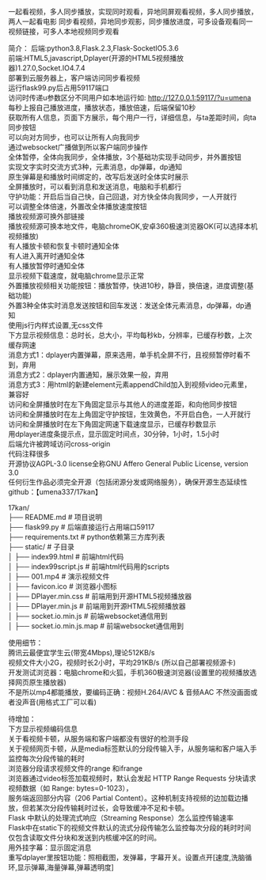 一起看视频，多人同步播放，实现同时观看，异地同屏观看视频，多人同步播放，两人一起看电影
同步看视频，异地同步观影，同步播放进度，可多设备观看同一视频链接，可多人本地视频同步观看

简介：
后端:python3.8,Flask.2.3,Flask-SocketIO5.3.6  
前端:HTML5,javascript,Dplayer(开源的HTML5视频播放器)1.27.0,Socket.IO4.7.4  
部署到云服务器上，客户端访问同步看视频  
运行flask99.py后占用59117端口  
访问时传递u参数区分不同用户如本地运行如: http://127.0.0.1:59117/?u=umena  
每秒上报自己播放进度，播放状态，播放倍速，后端保留10秒  
获取所有人信息，页面下方展示，每个用户一行，详细信息，与ta差距时间，向ta同步按钮  
可以向对方同步，也可以让所有人向我同步  
通过websocket广播做到所以客户端同步操作  
全体暂停，全体向我同步，全体播放，3个基础功实现手动同步，并外置按钮  
实现文字实时交流方式3种，元素消息，dp弹幕，dp通知  
原生弹幕是和播放时间绑定的，改写后发送时全体实时展示  
全屏播放时，可以看到消息和发送消息，电脑和手机都行  
守护功能：开启后当自己快，自己回退，对方快全体向我同步，一人开就行  
可以调整全体倍速，外置改全体播放速度按钮  
播放视频源可换外部链接  
播放视频源可换本地文件，电脑chromeOK,安卓360极速浏览器OK(可以选择本机视频播放)  
有人播放卡顿和恢复卡顿时通知全体  
有人进入离开时通知全体  
有人播放暂停时通知全体  
显示视频下载速度，就电脑chrome显示正常  
外置播放视频相关功能按钮：播放暂停，快进10秒，静音，换倍速，进度调整(基础功能)  
外置3种全体实时消息发送按钮和回车发送：发送全体元素消息，dp弹幕，dp通知  
使用js行内样式设置,无css文件  
下方显示视频信息：总时长，总大小，平均每秒kb，分辨率，已缓存秒数，上次缓存网速  
消息方式1：dplayer内置弹幕，原来选用，单手机全屏不行，且视频暂停时看不到，弃用  
消息方式2：dplayer内置通知，展示效果一般，弃用  
消息方式3：用html的新建element元素appendChild加入到视频video元素里，兼容好  
访问和全屏播放时在左下角固定显示与其他人的进度差距，和向他同步按钮  
访问和全屏播放时在左上角固定守护按钮，生效黄色，不开启白色，一人开就行  
访问和全屏播放时在左下角固定网速下载速度显示，已缓存秒数显示  
用dplayer进度条提示点，显示固定时间点，30分钟，1小时，1.5小时  
后端允许被跨域访问cross-origin  
代码注释很多  
开源协议AGPL-3.0 license全称GNU Affero General Public License, version 3.0  
任何衍生作品必须完全开源（包括闭源分发或网络服务），确保开源生态延续性  
github：【umena337/17kan】  





17kan/  
├── README.md                     # 项目说明  
├── flask99.py                    # 后端直接运行占用端口59117  
├── requirements.txt              # python依赖第三方库列表  
├── static/                       # 子目录  
│     ├── index99.html            # 前端html代码  
│     ├── index99script.js        # 前端html代码用的scripts  
│     ├── 001.mp4                 # 演示视频文件  
│     ├── favicon.ico             # 浏览器小图标  
│     ├── DPlayer.min.css         # 前端用到开源HTML5视频播放器  
│     ├── DPlayer.min.js          # 前端用到开源HTML5视频播放器  
│     ├── socket.io.min.js        # 前端websocket通信用到  
│     ├── socket.io.min.js.map    # 前端websocket通信用到  






使用细节：  
腾讯云最便宜学生云(带宽4Mbps),理论512KB/s  
视频文件大小2G，视频时长2小时，平均291KB/s (所以自己部署视频源卡)  
开发测试浏览器：电脑chrome和火狐，手机360极速浏览器(设置里的视频播放选择网页原生播放器)  
不是所以mp4都能播放，要编码正确：视频H.264/AVC & 音频AAC  不然没画面或者没声音(用格式工厂可以看)  


待增加：  
下方显示视频编码信息  
关于看视频卡顿，从服务端和客户端都没有很好的检测手段  
关于视频网页卡顿，从是media标签默认的分段传输入手，从服务端和客户端入手监控每次分段传输的耗时  
浏览器分段请求视频文件的range 和ifrange  
浏览器通过video标签加载视频时，默认会发起 HTTP Range Requests 分块请求视频数据（如 Range: bytes=0-1023），  
服务端返回部分内容（206 Partial Content）。这种机制支持视频的边加载边播放，但若某次分段传输耗时过长，会导致缓冲不足和卡顿。  
Flask 中默认的处理流式响应（Streaming Response）怎么监控传输速率  
Flask中在static下的视频文件默认的流式分段传输怎么监控每次分段的耗时时间  仅包含读取文件分块和发送到内核缓冲区的时间。  
用外挂字幕：显示固定消息  
重写dplayer里按钮功能：照相截图，发弹幕，字幕开关。设置点开[速度,洗脑循环,显示弹幕,海量弹幕,弹幕透明度]  
